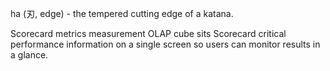 ha (刃, edge) - the tempered cutting edge of a katana.

Scorecard metrics measurement
OLAP cube sits
Scorecard
critical performance information on a single screen so users can monitor results in a glance.